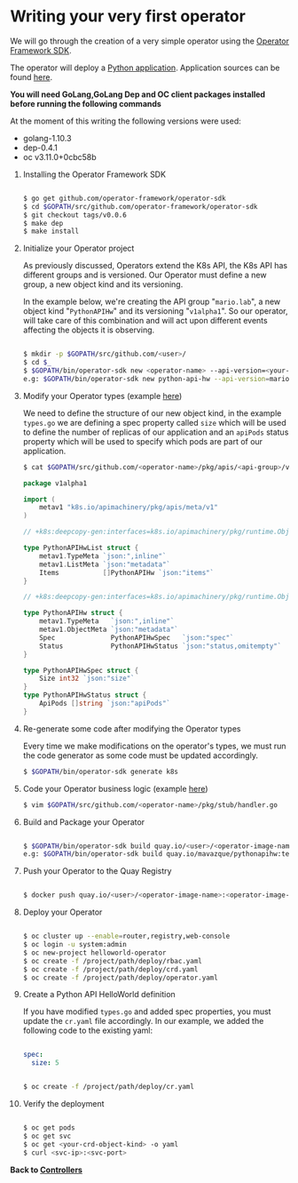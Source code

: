 # Writing your very first operator

We will go through the creation of a very simple operator using the [Operator Framework SDK](https://github.com/operator-framework/operator-sdk).

The operator will deploy a [Python application](https://quay.io/mavazque/hello-api). Application sources can be found [here](../sources/python-app).

**You will need GoLang,GoLang Dep and OC client packages installed before running the following commands**

At the moment of this writing the following versions were used:

* golang-1.10.3
* dep-0.4.1
* oc v3.11.0+0cbc58b

1. Installing the Operator Framework SDK

    ~~~sh

    $ go get github.com/operator-framework/operator-sdk
    $ cd $GOPATH/src/github.com/operator-framework/operator-sdk
    $ git checkout tags/v0.0.6
    $ make dep
    $ make install

    ~~~

2. Initialize your Operator project

    As previously discussed, Operators extend the K8s API, the K8s API has different groups and is versioned. Our Operator must define a new group, a new object kind and its versioning.

    In the example below, we're creating the API group "`mario.lab`", a new object kind "`PythonAPIHw`" and its versioning "`v1alpha1`". So our operator, will take care of this combination and will act upon different events affecting the objects it is observing.

    ~~~sh

    $ mkdir -p $GOPATH/src/github.com/<user>/
    $ cd $_
    $ $GOPATH/bin/operator-sdk new <operator-name> --api-version=<your-crd-api-group>/v1alpha1 --kind=<your-crd-object-kind>
    e.g: $GOPATH/bin/operator-sdk new python-api-hw --api-version=mario.lab/v1alpha1 --kind=PythonAPIHw

    ~~~

3. Modify your Operator types (example [here](../sources/go/types.go))

    We need to define the structure of our new object kind, in the example `types.go` we are defining a spec property called `size` which will be used to define the number of replicas of our application and an `apiPods` status property which will be used to specify which pods are part of our application.

    ~~~sh
    $ cat $GOPATH/src/github.com/<operator-name>/pkg/apis/<api-group>/v1alpha1/types.go
    ~~~

    ~~~go
    package v1alpha1

    import (
        metav1 "k8s.io/apimachinery/pkg/apis/meta/v1"
    )

    // +k8s:deepcopy-gen:interfaces=k8s.io/apimachinery/pkg/runtime.Object

    type PythonAPIHwList struct {
        metav1.TypeMeta `json:",inline"`
        metav1.ListMeta `json:"metadata"`
        Items           []PythonAPIHw `json:"items"`
    }

    // +k8s:deepcopy-gen:interfaces=k8s.io/apimachinery/pkg/runtime.Object

    type PythonAPIHw struct {
        metav1.TypeMeta   `json:",inline"`
        metav1.ObjectMeta `json:"metadata"`
        Spec              PythonAPIHwSpec   `json:"spec"`
        Status            PythonAPIHwStatus `json:"status,omitempty"`
    }

    type PythonAPIHwSpec struct {
        Size int32 `json:"size"`
    }
    type PythonAPIHwStatus struct {
        ApiPods []string `json:"apiPods"`
    }

    ~~~

4. Re-generate some code after modifying the Operator types

    Every time we make modifications on the operator's types, we must run the code generator as some code must be updated accordingly.

    ~~~sh
    $ $GOPATH/bin/operator-sdk generate k8s
    ~~~

5. Code your Operator business logic (example [here](../sources/go/handler.go))

    ~~~sh
    $ vim $GOPATH/src/github.com/<operator-name>/pkg/stub/handler.go
    ~~~

6. Build and Package your Operator

    ~~~sh

    $ $GOPATH/bin/operator-sdk build quay.io/<user>/<operator-image-name>:<operator-image-tag>
    e.g: $GOPATH/bin/operator-sdk build quay.io/mavazque/pythonapihw:test

    ~~~

7. Push your Operator to the Quay Registry

    ~~~sh

    $ docker push quay.io/<user>/<operator-image-name>:<operator-image-tag>

    ~~~

8. Deploy your Operator

    ~~~sh

    $ oc cluster up --enable=router,registry,web-console
    $ oc login -u system:admin
    $ oc new-project helloworld-operator
    $ oc create -f /project/path/deploy/rbac.yaml
    $ oc create -f /project/path/deploy/crd.yaml
    $ oc create -f /project/path/deploy/operator.yaml

    ~~~

9. Create a Python API HelloWorld definition

    If you have modified `types.go` and added spec properties, you must update the `cr.yaml` file accordingly. In our example, we added the following code to the existing yaml:

    ~~~yaml

    spec:
      size: 5

    ~~~

    ~~~sh

    $ oc create -f /project/path/deploy/cr.yaml

    ~~~

10. Verify the deployment

    ~~~sh

    $ oc get pods
    $ oc get svc
    $ oc get <your-crd-object-kind> -o yaml
    $ curl <svc-ip>:<svc-port>

    ~~~

**Back to [Controllers](02-controllers.md)**

